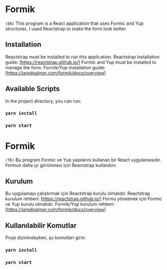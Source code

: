 
# Formik
`(EN)`
This program is a React application that uses Formic and Yup structures. I used Reactstrap to make the form look better.

## Installation
Reactstrap must be installed to run this application. Reactstrap installation guide:
[https://reactstrap.github.io/]
Formic and Yup must be installed to manage the form. Formik/Yup installation guide:
[https://jaredpalmer.com/formik/docs/overview]

## Available Scripts

In the project directory, you can run:

### `yarn install`
### `yarn start`


# Formik
`(TR)`
Bu program Formic ve Yup yapılarını kullanan bir React uygulamasıdır. Formun daha iyi görünmesi için Reactstrap kullandım.

## Kurulum
Bu uygulamayı çalıştırmak için Reactstrap kurulu olmalıdır. Reactstrap kurulum rehberi:
[https://reactstrap.github.io/]
Formu yönetmek için Formic ve Yup kurulu olmalıdır. Formik/Yup kurulum rehberi:
[https://jaredpalmer.com/formik/docs/overview]

## Kullanılabilir Komutlar

Proje dizinindeyken, şu komutları girin:

### `yarn install`
### `yarn start`


